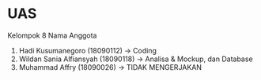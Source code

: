 # UAS
 Kelompok 8
 Nama Anggota 
1. Hadi Kusumanegoro (18090112) -> Coding
2. Wildan Sania Alfiansyah (18090118) -> Analisa & Mockup, dan Database
3. Muhammad Affry (18090026) -> TIDAK MENGERJAKAN